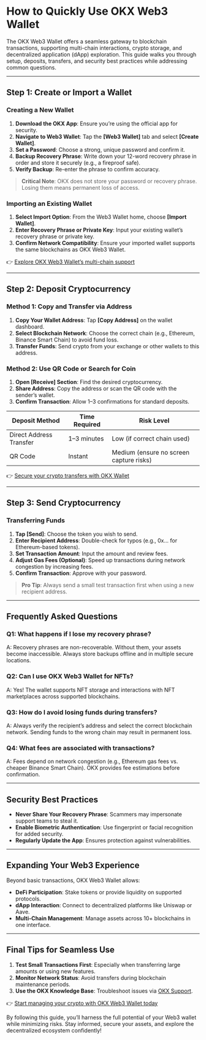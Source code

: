 # How to Quickly Use OKX Web3 Wallet  

The OKX Web3 Wallet offers a seamless gateway to blockchain transactions, supporting multi-chain interactions, crypto storage, and decentralized application (dApp) exploration. This guide walks you through setup, deposits, transfers, and security best practices while addressing common questions.  

---

## Step 1: Create or Import a Wallet  

### Creating a New Wallet  
1. **Download the OKX App**: Ensure you’re using the official app for security.  
2. **Navigate to Web3 Wallet**: Tap the **[Web3 Wallet]** tab and select **[Create Wallet]**.  
3. **Set a Password**: Choose a strong, unique password and confirm it.  
4. **Backup Recovery Phrase**: Write down your 12-word recovery phrase in order and store it securely (e.g., a fireproof safe).  
5. **Verify Backup**: Re-enter the phrase to confirm accuracy.  

> **Critical Note**: OKX does not store your password or recovery phrase. Losing them means permanent loss of access.  

### Importing an Existing Wallet  
1. **Select Import Option**: From the Web3 Wallet home, choose **[Import Wallet]**.  
2. **Enter Recovery Phrase or Private Key**: Input your existing wallet’s recovery phrase or private key.  
3. **Confirm Network Compatibility**: Ensure your imported wallet supports the same blockchains as OKX Web3 Wallet.  

👉 [Explore OKX Web3 Wallet’s multi-chain support](https://bit.ly/okx-bonus)  

---

## Step 2: Deposit Cryptocurrency  

### Method 1: Copy and Transfer via Address  
1. **Copy Your Wallet Address**: Tap **[Copy Address]** on the wallet dashboard.  
2. **Select Blockchain Network**: Choose the correct chain (e.g., Ethereum, Binance Smart Chain) to avoid fund loss.  
3. **Transfer Funds**: Send crypto from your exchange or other wallets to this address.  

### Method 2: Use QR Code or Search for Coin  
1. **Open [Receive] Section**: Find the desired cryptocurrency.  
2. **Share Address**: Copy the address or scan the QR code with the sender’s wallet.  
3. **Confirm Transaction**: Allow 1–3 confirmations for standard deposits.  

| Deposit Method | Time Required | Risk Level |  
|----------------|---------------|------------|  
| Direct Address Transfer | 1–3 minutes | Low (if correct chain used) |  
| QR Code | Instant | Medium (ensure no screen capture risks) |  

👉 [Secure your crypto transfers with OKX Wallet](https://bit.ly/okx-bonus)  

---

## Step 3: Send Cryptocurrency  

### Transferring Funds  
1. **Tap [Send]**: Choose the token you wish to send.  
2. **Enter Recipient Address**: Double-check for typos (e.g., 0x... for Ethereum-based tokens).  
3. **Set Transaction Amount**: Input the amount and review fees.  
4. **Adjust Gas Fees (Optional)**: Speed up transactions during network congestion by increasing fees.  
5. **Confirm Transaction**: Approve with your password.  

> **Pro Tip**: Always send a small test transaction first when using a new recipient address.  

---

## Frequently Asked Questions  

### **Q1: What happens if I lose my recovery phrase?**  
A: Recovery phrases are non-recoverable. Without them, your assets become inaccessible. Always store backups offline and in multiple secure locations.  

### **Q2: Can I use OKX Web3 Wallet for NFTs?**  
A: Yes! The wallet supports NFT storage and interactions with NFT marketplaces across supported blockchains.  

### **Q3: How do I avoid losing funds during transfers?**  
A: Always verify the recipient’s address and select the correct blockchain network. Sending funds to the wrong chain may result in permanent loss.  

### **Q4: What fees are associated with transactions?**  
A: Fees depend on network congestion (e.g., Ethereum gas fees vs. cheaper Binance Smart Chain). OKX provides fee estimations before confirmation.  

---

## Security Best Practices  

- **Never Share Your Recovery Phrase**: Scammers may impersonate support teams to steal it.  
- **Enable Biometric Authentication**: Use fingerprint or facial recognition for added security.  
- **Regularly Update the App**: Ensures protection against vulnerabilities.  

---

## Expanding Your Web3 Experience  

Beyond basic transactions, OKX Web3 Wallet allows:  
- **DeFi Participation**: Stake tokens or provide liquidity on supported protocols.  
- **dApp Interaction**: Connect to decentralized platforms like Uniswap or Aave.  
- **Multi-Chain Management**: Manage assets across 10+ blockchains in one interface.  

---

## Final Tips for Seamless Use  

1. **Test Small Transactions First**: Especially when transferring large amounts or using new features.  
2. **Monitor Network Status**: Avoid transfers during blockchain maintenance periods.  
3. **Use the OKX Knowledge Base**: Troubleshoot issues via [OKX Support](https://bit.ly/okx-bonus).  

👉 [Start managing your crypto with OKX Web3 Wallet today](https://bit.ly/okx-bonus)  

By following this guide, you’ll harness the full potential of your Web3 wallet while minimizing risks. Stay informed, secure your assets, and explore the decentralized ecosystem confidently!